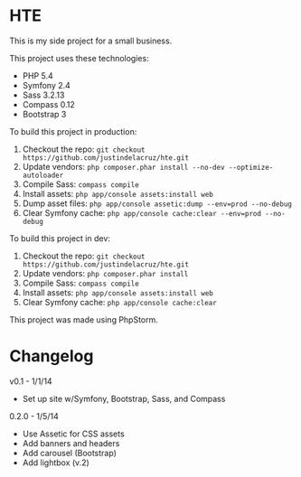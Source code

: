 HTE
==========
This is my side project for a small business.

This project uses these technologies:
*   PHP 5.4
*   Symfony 2.4
*   Sass 3.2.13
*   Compass 0.12
*   Bootstrap 3

To build this project in production:

1. Checkout the repo: `git checkout https://github.com/justindelacruz/hte.git`  
2. Update vendors: `php composer.phar install --no-dev --optimize-autoloader`  
3. Compile Sass: `compass compile`  
4. Install assets: `php app/console assets:install web`  
5. Dump asset files: `php app/console assetic:dump --env=prod --no-debug`
6. Clear Symfony cache: `php app/console cache:clear --env=prod --no-debug`  

To build this project in dev:

1. Checkout the repo: `git checkout https://github.com/justindelacruz/hte.git`  
2. Update vendors: `php composer.phar install`  
3. Compile Sass: `compass compile`  
4. Install assets: `php app/console assets:install web`  
5. Clear Symfony cache: `php app/console cache:clear`  

This project was made using PhpStorm.

Changelog
==========
v0.1 - 1/1/14
- Set up site w/Symfony, Bootstrap, Sass, and Compass

0.2.0 - 1/5/14
- Use Assetic for CSS assets
- Add banners and headers
- Add carousel (Bootstrap)
- Add lightbox (v.2)
